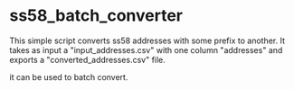 # ss58_batch_converter

This simple script converts ss58 addresses with some prefix to another. It 
takes as input a "input_addresses.csv" with one column "addresses" and 
exports a "converted_addresses.csv" file.

it can be used to batch convert.
